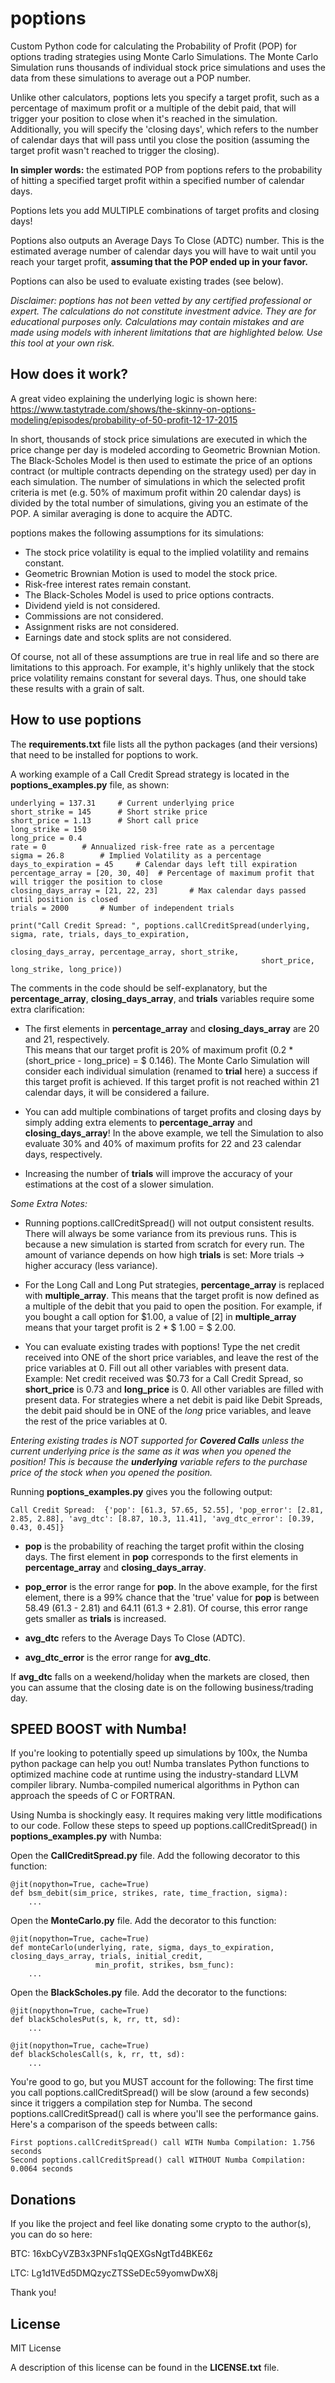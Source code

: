 # poptions

Custom Python code for calculating the Probability of Profit (POP) for options trading strategies using 
Monte Carlo Simulations. The Monte Carlo Simulation runs thousands of individual stock price simulations and 
uses the data from these simulations to average out a POP number.

Unlike other calculators,
poptions lets you specify a target profit, such as a percentage of maximum profit or a multiple
of the debit paid, that will trigger your
position to close when it's reached in the simulation. Additionally, you will specify the 'closing days', which refers to the number of calendar 
days that will pass until you close the position (assuming the target profit wasn't reached to trigger the 
closing). 

**In simpler words:** the estimated POP from poptions refers to the probability of hitting a specified target profit 
within a specified number of calendar days. 

Poptions lets you add MULTIPLE combinations of target profits and closing days!

Poptions also outputs an Average Days To Close (ADTC) number. This is the estimated average number of calendar 
days you will have to wait until you reach your target profit, **assuming that the POP ended up in your favor.**

Poptions can also be used to evaluate existing trades (see below).

*Disclaimer: poptions has not been vetted by any certified professional or expert. 
The calculations do not constitute investment advice. They are for educational purposes only. 
Calculations may contain mistakes and are made using models with inherent limitations that are highlighted below.
Use this tool at your own risk.*

## How does it work?

A great video explaining the underlying logic is shown here: https://www.tastytrade.com/shows/the-skinny-on-options-modeling/episodes/probability-of-50-profit-12-17-2015

In short, thousands of stock price simulations are executed in which the price change per day is modeled according to 
Geometric Brownian Motion. The Black-Scholes Model is then used to estimate the price of an options contract 
(or multiple contracts depending on the strategy used) per day in each simulation. The number of simulations in which 
the selected profit criteria is met (e.g. 50% of maximum profit within 20 calendar days) is divided by the total number of simulations, giving you 
an estimate of the POP. A similar averaging is done to acquire the ADTC. 

poptions makes the following assumptions for its simulations:
 - The stock price volatility is equal to the implied volatility and remains constant.
 - Geometric Brownian Motion is used to model the stock price.
 - Risk-free interest rates remain constant.
 - The Black-Scholes Model is used to price options contracts.
 - Dividend yield is not considered.
 - Commissions are not considered.
 - Assignment risks are not considered.
 - Earnings date and stock splits are not considered.

Of course, not all of these assumptions are true in real life and so there are limitations to this approach. For example, 
it's highly unlikely that the stock price volatility remains constant for several days. Thus, one should take these results with a grain of salt.

## How to use poptions

The **requirements.txt** file lists all the python packages (and their versions) that need to be installed for poptions to work.

A working example of a Call Credit Spread strategy is located in the **poptions_examples.py** file, as shown:
```
underlying = 137.31     # Current underlying price
short_strike = 145      # Short strike price
short_price = 1.13      # Short call price
long_strike = 150
long_price = 0.4
rate = 0        # Annualized risk-free rate as a percentage
sigma = 26.8        # Implied Volatility as a percentage
days_to_expiration = 45     # Calendar days left till expiration
percentage_array = [20, 30, 40]  # Percentage of maximum profit that will trigger the position to close
closing_days_array = [21, 22, 23]       # Max calendar days passed until position is closed
trials = 2000       # Number of independent trials

print("Call Credit Spread: ", poptions.callCreditSpread(underlying, sigma, rate, trials, days_to_expiration,
                                                        closing_days_array, percentage_array, short_strike,
                                                        short_price, long_strike, long_price))
```
The comments in the code should be self-explanatory, but the **percentage_array**, **closing_days_array**, and **trials** 
variables require some extra clarification: 
- The first elements in **percentage_array** and **closing_days_array** are 20 and 21, respectively.  
This means that our target profit is 20% of maximum profit (0.2 * (short_price - long_price) = $ 0.146). The Monte 
Carlo Simulation will consider each individual simulation (renamed to **trial** here) a success if this 
target profit is achieved. If this target profit is not reached within 21 calendar days, it will be considered 
a failure.
   
- You can add multiple combinations of target profits and closing days by simply adding extra elements 
to **percentage_array** and **closing_days_array**! In the above example, we tell the Simulation to also evaluate
  30% and 40% of maximum profits for 22 and 23 calendar days, respectively.
  
- Increasing the number of **trials** will improve the accuracy of your estimations at the cost of a slower simulation.

*Some Extra Notes:*

- Running poptions.callCreditSpread() will not output consistent results. There will always be some variance from its previous runs. This is
because a new simulation is started from scratch for every run. The amount of variance depends on how high **trials** is set: 
More trials -> higher accuracy (less variance).

- For the Long Call and Long Put strategies, **percentage_array** is replaced with **multiple_array**. This means
that the target profit is now defined as a multiple of the debit that you paid to open the position. For example, 
  if you bought a call option for $1.00, a value of [2] in **multiple_array** means that your target profit is 
  2 * $ 1.00 = $ 2.00.
  
- You can evaluate existing trades with poptions! Type the net credit received into ONE of the short price variables, 
  and leave the rest of the price variables at 0. Fill out all other variables with present data.
Example: Net credit received was $0.73 for a Call Credit Spread, so **short_price** is 0.73 and **long_price** is 0. All other
variables are filled with present data. For strategies where a net debit is paid like Debit Spreads, the debit paid
  should be in ONE of the *long* price variables, and leave the rest of the price variables at 0.

*Entering existing trades is NOT supported for **Covered Calls** unless the current underlying price is the same as it was
when you opened the position! This is because the **underlying** variable refers to the purchase price of the stock
when you opened the position.*

Running **poptions_examples.py** gives you the following output:
```
Call Credit Spread:  {'pop': [61.3, 57.65, 52.55], 'pop_error': [2.81, 2.85, 2.88], 'avg_dtc': [8.87, 10.3, 11.41], 'avg_dtc_error': [0.39, 0.43, 0.45]}
``` 
- **pop** is the probability of reaching the target profit within the closing days. The first element in **pop** 
  corresponds to the first elements in **percentage_array** and **closing_days_array**.
  
- **pop_error** is the error range for **pop**. In the above example, for the first element, 
  there is a 99% chance that the 'true' value for **pop** is between 58.49 (61.3 - 2.81) and 64.11 (61.3 + 2.81).
  Of course, this error range gets smaller as **trials** is increased.
  
- **avg_dtc** refers to the Average Days To Close (ADTC). 

- **avg_dtc_error** is the error range for **avg_dtc**.

If **avg_dtc** falls on a weekend/holiday when the markets are closed, then you can assume that the closing date 
is on the following business/trading day.

## SPEED BOOST with Numba!
If you're looking to potentially speed up simulations by 100x, the Numba python package can help you out! 
Numba translates Python functions to optimized machine code at runtime using the industry-standard LLVM compiler library.
Numba-compiled numerical algorithms in Python can approach the speeds of C or FORTRAN.

Using Numba is shockingly easy. It requires making very little modifications to our code. Follow these steps 
to speed up poptions.callCreditSpread() in **poptions_examples.py** with Numba:

Open the **CallCreditSpread.py** file. Add the following decorator to this function:
```
@jit(nopython=True, cache=True)
def bsm_debit(sim_price, strikes, rate, time_fraction, sigma):
    ...

``` 
Open the **MonteCarlo.py** file. Add the decorator to this function:
```
@jit(nopython=True, cache=True)
def monteCarlo(underlying, rate, sigma, days_to_expiration, closing_days_array, trials, initial_credit,
                   min_profit, strikes, bsm_func):
    ...
``` 
Open the **BlackScholes.py** file. Add the decorator to the functions:
```
@jit(nopython=True, cache=True)
def blackScholesPut(s, k, rr, tt, sd):
    ...
    
@jit(nopython=True, cache=True)
def blackScholesCall(s, k, rr, tt, sd):
    ...
``` 

You're good to go, but you MUST account for the following: The first time you call poptions.callCreditSpread() will be slow 
(around a few seconds) since it triggers a compilation step for Numba. The second poptions.callCreditSpread() call is 
where you'll see the performance gains. Here's a comparison of the speeds between calls:
```
First poptions.callCreditSpread() call WITH Numba Compilation: 1.756 seconds
Second poptions.callCreditSpread() call WITHOUT Numba Compilation: 0.0064 seconds
```

## Donations
If you like the project and feel like donating some crypto to the author(s), you can do so here:

BTC: 16xbCyVZB3x3PNFs1qQEXGsNgtTd4BKE6z

LTC: Lg1d1VEd5DMQzycZTSSeDEc59yomwDwX8j

Thank you!

## License
MIT License

A description of this license can be found in the **LICENSE.txt** file.
